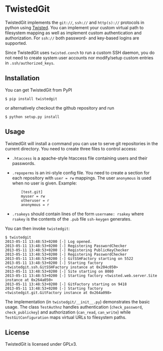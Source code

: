 TwistedGit
==========

TwistedGit implements the `git://`, `ssh://` and `http(s)://` protocols in python using 
[Twisted](http://twistedmatrix.com). You can implement your custom virtual path to 
filesystem mapping as well as implement custom authentication and authorization. For 
`ssh://` both password- and key-based logins are supported.

Since TwistedGit uses `twisted.conch` to run a custom SSH daemon, you do not need to
create system user accounts nor modify/setup custom entries in `.ssh/authorized_keys`.

Installation
------------

You can get TwistedGit from PyPI

	$ pip install twistedgit
	
or alternatively checkout the github repository and run 

	$ python setup.py install

Usage
-----

TwistedGit will install a command you can use to serve git repositories in the current directory.
You need to create three files to control access:

 * `.htaccess` is a apache-style htaccess file containing users and their passwords.
 * `.repoperms` is an ini-style config file. You need to create a section for each repository
   with `user = rw` mappings. The user `anonymous` is used when no user is given. Example:
   
	       [test.git]
	       myuser = rw
	       otheruser = r
	       anonymous = r
       
       
 * `.rsakeys` should contain lines of the form `username: rsakey` where `rsakey` is the contents of the `.pub` file
   `ssh-keygen` generates.
   
You can then invoke `twistedgit`:

	$ twistedgit 
	2013-05-11 13:48:53+0200 [-] Log opened.
	2013-05-11 13:48:53+0200 [-] Registering PasswordChecker
	2013-05-11 13:48:53+0200 [-] Registering PublicKeyChecker
	2013-05-11 13:48:53+0200 [-] Registering PasswordChecker
	2013-05-11 13:48:53+0200 [-] GitSSHFactory starting on 5522
	2013-05-11 13:48:53+0200 [-] Starting factory <twistedgit.ssh.GitSSHFactory instance at 0x204c050>
	2013-05-11 13:48:53+0200 [-] Site starting on 8080
	2013-05-11 13:48:53+0200 [-] Starting factory <twisted.web.server.Site instance at 0x264a050>
	2013-05-11 13:48:53+0200 [-] GitFactory starting on 9418
	2013-05-11 13:48:53+0200 [-] Starting factory <twistedgit.git.GitFactory instance at 0x264a098>
	
	
The implementation (in `twistedgit/__init__.py`) demonstrates the basic usage. The class `TestAuthnz` handles 
authentication (`check_password`, `check_publickey`) and authorization (`can_read`, `can_write`) while 
`TestGitConfiguration` maps virtual URLs to filesystem paths.

License
-------
TwistedGit is licensed under GPLv3.